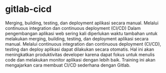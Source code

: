 # gitlab-cicd
Merging, building, testing, dan deployment aplikasi secara manual. Melalui continuous integration dan continuous deployment (CI/CD)
Dalam pengembangan aplikasi web sering kali diperlukan waktu tambahan untuk melakukan merging, building, testing, dan deployment aplikasi secara manual. Melalui continuous integration dan continuous deployment (CI/CD), testing dan deploy aplikasi dapat dilakukan secara otomatis. Hal ini akan meningkatkan produktivitas developer karena dapat fokus untuk menulis code dan melakukan monitor aplikasi dengan lebih baik. Training ini akan mengajarkan cara membuat CI/CD sederhana dengan Gitlab.
